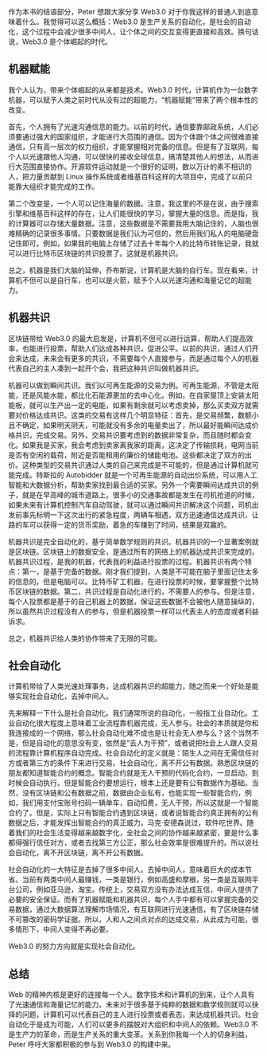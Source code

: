 作为本书的结语部分，Peter 想跟大家分享 Web3.0 对于你我这样的普通人到底意味着什么。我觉得可以这么概括：Web3.0 是生产关系的自动化，是社会的自动化，这个过程中会减少很多中间人，让个体之间的交互变得更直接和高效。换句话说，Web3.0 是个体崛起的时代。

## 机器赋能

我个人认为，带来个体崛起的从来都是技术。Web3.0 时代，计算机作为一台数字机器，可以赋予人类之前时代从没有过的超能力，“机器赋能”带来了两个根本性的改变。

首先，个人拥有了光速沟通信息的能力。以前的时代，通信要靠邮政系统，人们必须要通过强大的国家组织，才能进行大范围的通信。因为个体跟个体之间很难直接通信，只有高一层次的权力组织，才能掌握相对完备的信息。但是有了互联网，每个人以光速跟他人沟通，可以很快的接收全球信息，搞清楚其他人的想法，从而进行大范围直接协作。开源软件运动就是一个很好的证明，数以万计的素不相识的人，把力量贡献到 Linux 操作系统或者维基百科这样的大项目中，完成了以前只能靠大组织才能完成的工作。

第二个改变是，一个人可以记住海量的数据。注意，我这里的不是在说，由于搜索引擎和维基百科这样的存在，让人们能很快的学习，掌握大量的信息。而是指，我的计算器可以存储大量数据。注意，这些数据是不需要我用大脑记住的，人脑也很难精确的记录很多事情。只要数据是我们认为可信的，然后用我们私人的电脑硬盘记住即可。例如，如果我的电脑上存储了过去十年每个人的比特币转账记录，我就可以进行比特币区块链的共识投票了。这就是机器共识。

总之，机器是我们大脑的延伸，乔布斯说，计算机是大脑的自行车。现在看来，计算机不但可以是自行车，也可以是火箭，赋予个人以光速沟通和海量记忆的超能力。

## 机器共识

区块链带给 Web3.0 的最大启发是，计算机不但可以进行运算，帮助人们提高效率，也能进行投票，帮助人们达成各种共识，促进公平。以前的共识，通过人们开会来达成，未来会有更多的共识，不需要每个人直接参与，而是通过每个人的机器代表自己的主人凑到一起开个会，我把这种共识叫做机器共识。

机器可以做到瞬间共识。我们以可再生能源的交易为例。可再生能源，不管是太阳能，还是风能水能，都比化石能源更加的去中心化。例如，在自家屋顶上安装太阳能板，就可以生产出一定的电能，如果有剩余就可以考虑卖掉，那么买卖双方就需要对价格达成共识。这类的交易有这样几个明显特征：首先，是交易频繁，数额小且不确定，如果明天阴天，可能就没有多余的电量卖出了，所以最好能瞬间达成价格共识，完成交易。另外，交易共识要考虑到的数据非常复杂，而且随时都会变化。如果我是买家，我会考虑到卖家离我家的距离，这决定了传输损耗，电网当前是否有空闲的载荷，附近是否能租用的廉价的储能电池。这些都决定了双方的出价。这种类型的交易共识通过人类的自己来完成是不可能的，但是通过计算机就可能完成。特斯拉的 Autobidder 就是一个可再生能源的自动出价系统，可以用人工智能和大数据分析，帮助卖家找到最合适的买家。另外一个需要瞬间达成共识的例子，就是在早高峰的城市道路上。很多小的交通事故都是发生在司机抢道的时候，如果未来有计算机控制汽车自动驾驶，就可以通过瞬间共识解决这个问题，司机出发前事先标明一下这次出行的紧急程度，两辆车相遇，双方迅速通信达成共识，让路的车可以获得一定的货币奖励，着急的车赚到了时间，结果是双赢的。

机器共识是完全自动化的，基于简单数学规则的共识。机器共识的一个显著案例就是区块链。区块链上的数据安全，是通过所有的网络上的机器达成共识来完成的。机器共识过程，是我的机器，代表我的利益进行投票的过程。机器共识有两个特点：第一，是基于完备的数据。刚才我们提到，人类是不可能在脑子里面记住太多的信息的，但是电脑可以。比特币矿工机器，在进行投票的时候，要掌握整个比特币区块链的数据。第二，共识过程是自动化进行的，不需要人的参与。但是注意，每个人投票都是基于的自己机器上的数据，保证这些数据不会被他人随意操纵的，所以虽然共识过程没有人的参与，但是机器投票一样可以代表主人的态度或者利益诉求。

总之，机器共识给人类的协作带来了无限的可能。

## 社会自动化

计算机带给了人类光速处理事务，达成机器共识的超能力，随之而来一个好处是能够实现社会自动化，去掉中间人。

先来解释一下什么是社会自动化。我们通常所说的自动化，一般指工业自动化。工业自动化很大程度上意味着工业流程靠机器完成，无人参与。社会的本质就是你和我连接成的一个网络，那么社会自动化难不成也是让社会无人参与么？这个当然不是，但是自动化的意思没有变，依然是“去人为干预”，或者说把社会上人跟人交易的流程靠计算机程序自动完成。社会自动化的定义就是：陌生人之间在无需信任对方或者第三方的条件下来进行交易。社会自动化，离不开公有数据。熟悉区块链的朋友都知道智能合约的概念。智能合约就是无人干预的代码化合约，一旦启动，到时候会自动执行。但是智能合约要想运行，根本上还是要有公有数据作为基础。当然，没有区块链和公有数据之前，数据由企业私有，也能实现一些智能合约，例如，我们用支付宝账号扫码一辆单车，自动扣费，无人干预，所以这就是一个智能合约了。但是，实际上只有智能合约遇到区块链，或者说智能合约真正拥有的公有数据之后，才能发挥出智能合约的真正威力。马克·安德森说过，软件吃世界。随着我们的社会生活变得越来越数字化，全社会之间的协作越来越紧密，要是什么事都得强行信任对方，或者去找第三方公正，那么社会效率是很难提升的。所以说社会自动化，离不开区块链，离不开公有数据。

社会自动化的一大特征是去掉了很多中间人。去掉中间人，意味着巨大的成本节省。当前有两类中间人最赚钱，一类是银行，例如高盛和摩根，另一类是互联网平台公司，例如亚马逊，淘宝。传统上，交易双方没有办法达成互信，中间人提供了必要的安全保证。而有了机器赋能和机器共识，每个人手中都有可以掌握完备的交易数据，通过大数据算法理解市场情况，有互联网进行光速通信，有了区块链存储不可篡改的密码学证据。所以，人和人之间点对点的达成交易，从此成为可能，很多情形下，中间人变得不再必要。

Web3.0 的努力方向就是实现社会自动化。

## 总结

Web 的精神内核是更好的连接每一个人。数字技术和计算机的到来，让个人具有了光速通信和海量记忆的能力。未来对于很多基于纯粹的数据和数学规则就可以抉择的问题，计算机可以代表自己的主人进行投票或者表态，来达成机器共识。社会自动化于是成为可能，人们可以更多的摆脱对大组织和中间人的依赖。Web3.0 不是生产力的革命，而是生产关系的重大变革。关系到你我每一个人的切身利益，Peter 呼吁大家都积极的参与到 Web3.0 的构建中来。
